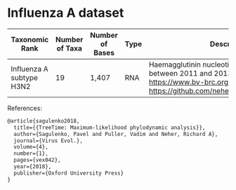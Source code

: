 # Influenza A dataset

| Taxonomic Rank                     | Number of Taxa | Number of Bases | Type | Description  |
|------------------------------------|----------------|-----------------|------|--------------|
| Influenza A subtype H3N2      | 19              | 1,407        | RNA  | Haemagglutinin nucleotide sequences isolated between 2011 and 2013 (Retrieved from https://www.bv-brc.org/ via https://github.com/neherlab/treetime_examples). |

References:
```latex
@article{sagulenko2018,
  title={{TreeTime: Maximum-likelihood phylodynamic analysis}},
  author={Sagulenko, Pavel and Puller, Vadim and Neher, Richard A},
  journal={Virus Evol.},
  volume={4},
  number={1},
  pages={vex042},
  year={2018},
  publisher={Oxford University Press}
}
```